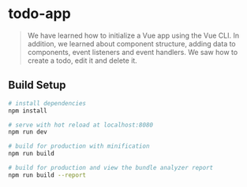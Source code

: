 # todo-app

> We have learned how to initialize a Vue app using the Vue CLI. In addition, we learned about component structure, adding data to components, event listeners and event handlers. We saw how to create a todo, edit it and delete it.

## Build Setup

``` bash
# install dependencies
npm install

# serve with hot reload at localhost:8080
npm run dev

# build for production with minification
npm run build

# build for production and view the bundle analyzer report
npm run build --report
```
